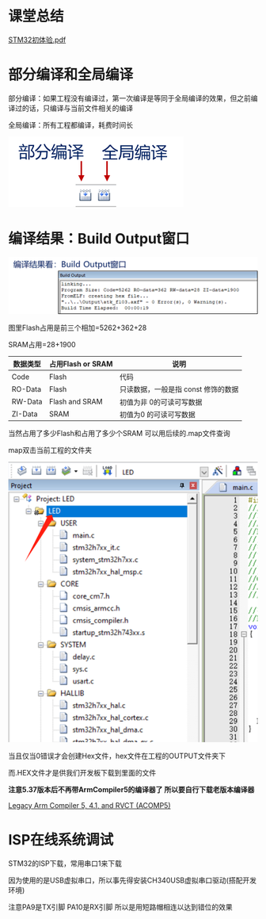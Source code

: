 # 课堂总结

 [STM32初体验.pdf](STM32初体验.pdf) 

# 部分编译和全局编译

部分编译：如果工程没有编译过，第一次编译是等同于全局编译的效果，但之前编译过的话，只编译与当前文件相关的编译

全局编译：所有工程都编译，耗费时间长

![image-20231102204039459](assets/image-20231102204039459.png)

# 编译结果：Build Output窗口

![image-20231102204031714](assets/image-20231102204031714.png)

图里Flash占用是前三个相加=5262+362+28

SRAM占用=28+1900

| 数据类型 | 占用Flash or SRAM | 说明                                 |
| -------- | ----------------- | ------------------------------------ |
| Code     | Flash             | 代码                                 |
| RO-Data  | Flash             | 只读数据，一般是指 const  修饰的数据 |
| RW-Data  | Flash and SRAM    | 初值为非 0的可读可写数据             |
| ZI-Data  | SRAM              | 初值为0  的可读可写数据              |

当然占用了多少Flash和占用了多少个SRAM 可以用后续的.map文件查询

map双击当前工程的文件夹

![image-20231102211000309](assets/image-20231102211000309.png)

当且仅当0错误才会创建Hex文件，hex文件在工程的OUTPUT文件夹下

而.HEX文件才是供我们开发板下载到里面的文件

**注意5.37版本后不再带ArmCompiler5的编译器了 所以要自行下载老版本编译器**

[Legacy Arm Compiler 5, 4.1, and RVCT (ACOMP5)](https://developer.arm.com/downloads/view/ACOMP5)

# ISP在线系统调试

STM32的ISP下载，常用串口1来下载

因为使用的是USB虚拟串口，所以事先得安装CH340USB虚拟串口驱动(搭配开发环境)

注意PA9是TX引脚 PA10是RX引脚 所以是用短路帽相连以达到错位的效果